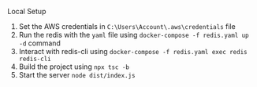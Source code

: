 Local Setup
1. Set the AWS credentials in `C:\Users\Account\.aws\credentials` file
2. Run the redis with the `yaml` file using `docker-compose -f redis.yaml up -d` command
3. Interact with redis-cli using `docker-compose -f redis.yaml exec redis redis-cli`
4. Build the project using `npx tsc -b`
5. Start the server `node dist/index.js`